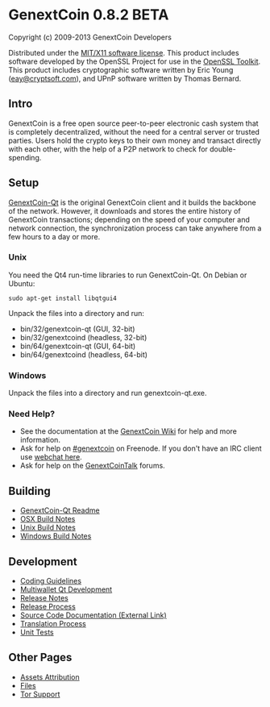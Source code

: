 GenextCoin 0.8.2 BETA 
====================

Copyright (c) 2009-2013 GenextCoin Developers

Distributed under the [MIT/X11 software license](http://www.opensource.org/licenses/mit-license.php).
This product includes software developed by the OpenSSL Project for use in the [OpenSSL Toolkit](http://www.openssl.org/). This product includes
cryptographic software written by Eric Young ([eay@cryptsoft.com](mailto:eay@cryptsoft.com)), and UPnP software written by Thomas Bernard.


Intro
---------------------
GenextCoin is a free open source peer-to-peer electronic cash system that is
completely decentralized, without the need for a central server or trusted
parties.  Users hold the crypto keys to their own money and transact directly
with each other, with the help of a P2P network to check for double-spending.


Setup
---------------------
[GenextCoin-Qt](http://genextcoin.org/en/download) is the original GenextCoin client and it builds the backbone of the network. However, it downloads and stores the entire history of GenextCoin transactions; depending on the speed of your computer and network connection, the synchronization process can take anywhere from a few hours to a day or more.

### Unix

You need the Qt4 run-time libraries to run GenextCoin-Qt. On Debian or Ubuntu:

	sudo apt-get install libqtgui4

Unpack the files into a directory and run:

- bin/32/genextcoin-qt (GUI, 32-bit)
- bin/32/genextcoind (headless, 32-bit)
- bin/64/genextcoin-qt (GUI, 64-bit)
- bin/64/genextcoind (headless, 64-bit)



### Windows

Unpack the files into a directory and run genextcoin-qt.exe.

### Need Help?

* See the documentation at the [GenextCoin Wiki](https://en.genextcoin.it/wiki/Main_Page)
for help and more information.
* Ask for help on [#genextcoin](http://webchat.freenode.net?channels=genextcoin) on Freenode. If you don't have an IRC client use [webchat here](http://webchat.freenode.net?channels=genextcoin).
* Ask for help on the [GenextCoinTalk](https://genextcointalk.org/) forums.

Building
---------------------
- [GenextCoin-Qt Readme](readme-qt.md)
- [OSX Build Notes](build-osx.md)
- [Unix Build Notes](build-unix.md)
- [Windows Build Notes](build-msw.md)

Development
---------------------
- [Coding Guidelines](coding.md)
- [Multiwallet Qt Development](multiwallet-qt.md)
- [Release Notes](release-notes.md)
- [Release Process](release-process.md)
- [Source Code Documentation (External Link)](https://dev.visucore.com/genextcoin/doxygen/)
- [Translation Process](translation_process.md)
- [Unit Tests](unit-tests.md)

Other Pages
---------------------
- [Assets Attribution](assets-attribution.md)
- [Files](files.md)
- [Tor Support](tor.md)